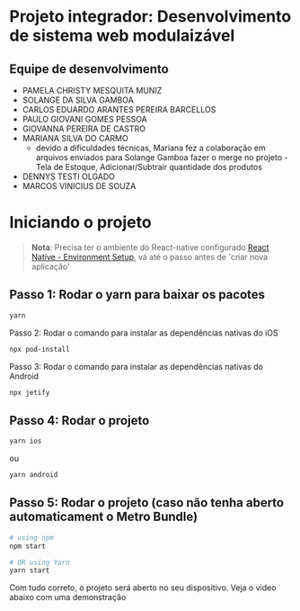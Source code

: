 # Projeto integrador: Desenvolvimento de sistema web modulaizável

## Equipe de desenvolvimento
- PAMELA CHRISTY MESQUITA MUNIZ
- SOLANGE DA SILVA GAMBOA
- CARLOS EDUARDO ARANTES PEREIRA BARCELLOS
- PAULO GIOVANI GOMES PESSOA
- GIOVANNA PEREIRA DE CASTRO
- MARIANA SILVA DO CARMO 
  - devido a dificuldades técnicas, Mariana fez a colaboração em arquivos enviados para Solange Gamboa fazer o merge no projeto - Tela de Estoque, Adicionar/Subtrair quantidade dos produtos
- DENNYS TESTI OLGADO
- MARCOS VINICIUS DE SOUZA


# Iniciando o projeto

>**Nota**: Precisa ter o ambiente do React-native configurado [React Native - Environment Setup](https://reactnative.dev/docs/environment-setup), vá até o passo antes de  'criar nova aplicação' 

## Passo 1: Rodar o yarn para baixar os pacotes

```bash
yarn
```

Passo 2: Rodar o comando para instalar as dependências nativas do iOS

```bash
npx pod-install
```

Passo 3: Rodar o comando para instalar as dependências nativas do Android

```bash
npx jetify
```

## Passo 4: Rodar o projeto

```bash
yarn ios
```

ou

```bash
yarn android
```

## Passo 5: Rodar o projeto (caso não tenha aberto automaticament o Metro Bundle)
```bash
# using npm
npm start

# OR using Yarn
yarn start
```

Com tudo correto, o projeto será aberto no seu dispositivo.
Veja o video abaixo com uma demonstração
